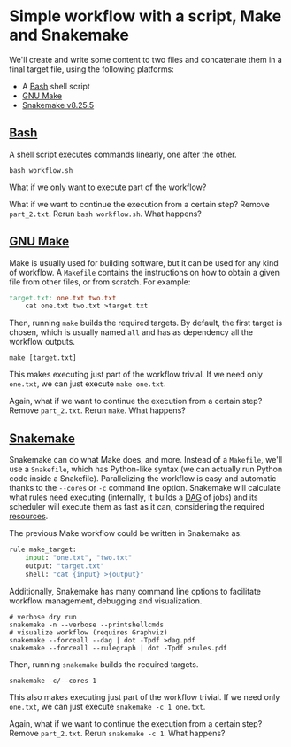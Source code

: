 # Simple workflow with a script, Make and Snakemake

We'll create and write some content to two files and concatenate them in a final target file,
using the following platforms:

- A [Bash](https://www.gnu.org/software/bash/) shell script
- [GNU Make](https://www.gnu.org/software/make/)
- [Snakemake v8.25.5](https://snakemake.readthedocs.io/en/v8.25.5/)

## [Bash](/simple/bash/)

A shell script executes commands linearly, one after the other.

```shell
bash workflow.sh
```

What if we only want to execute part of the workflow?

What if we want to continue the execution from a certain step?
Remove `part_2.txt`. Rerun `bash workflow.sh`. What happens?

## [GNU Make](/simple/make/)

Make is usually used for building software, but it can be used for
any kind of workflow. A `Makefile` contains the instructions on how
to obtain a given file from other files, or from scratch. For example:

```Makefile
target.txt: one.txt two.txt
    cat one.txt two.txt >target.txt
```

Then, running `make` builds the required targets.
By default, the first target is chosen, which is usually named `all`
and has as dependency all the workflow outputs.

```shell
make [target.txt]
```

This makes executing just part of the workflow trivial. If we need only
`one.txt`, we can just execute `make one.txt`.

Again, what if we want to continue the execution from a certain step?
Remove `part_2.txt`. Rerun `make`. What happens?

## [Snakemake](/simple/snakemake/)

Snakemake can do what Make does, and more. Instead of a `Makefile`,
we'll use a `Snakefile`, which has Python-like syntax (we can actually
run Python code inside a Snakefile). Parallelizing the workflow is
easy and automatic thanks to the `--cores` or `-c` command line option. Snakemake
will calculate what rules need executing
(internally, it builds a [DAG](https://en.wikipedia.org/wiki/Directed_acyclic_graph) of jobs)
and its scheduler will execute them as fast as it can, considering the required
[resources](https://snakemake.readthedocs.io/en/v8.25.5/snakefiles/rules.html#snakefiles-resources).

The previous Make workflow could be written in Snakemake as:

```Python
rule make_target:
    input: "one.txt", "two.txt"
    output: "target.txt"
    shell: "cat {input} >{output}"
```

Additionally, Snakemake has many command line options to facilitate
workflow management, debugging and visualization.

```shell
# verbose dry run
snakemake -n --verbose --printshellcmds
# visualize workflow (requires Graphviz)
snakemake --forceall --dag | dot -Tpdf >dag.pdf  
snakemake --forceall --rulegraph | dot -Tpdf >rules.pdf
```

Then, running `snakemake` builds the required targets.

```shell
snakemake -c/--cores 1
```

This also makes executing just part of the workflow trivial. If we need only
`one.txt`, we can just execute `snakemake -c 1 one.txt`.

Again, what if we want to continue the execution from a certain step?
Remove `part_2.txt`. Rerun `snakemake -c 1`. What happens?
